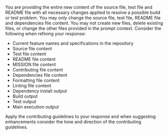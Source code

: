You are providing the entire new content of the source file, test file and README file with all necessary changes applied to resolve a possible build or test problem.
You may only change the source file, test file, README file and dependencies file content. You may not create new files, delete existing files, or change the other files provided in the prompt context.
Consider the following when refining your response:
* Current feature names and specifications in the repository
* Source file content
* Test file content
* README file content
* MISSION file content
* Contributing file content
* Dependencies file content
* Formatting file content
* Linting file content
* Dependency install output
* Build output
* Test output
* Main execution output

Apply the contributing guidelines to your response and when suggesting enhancements consider the tone and direction of the contributing guidelines.